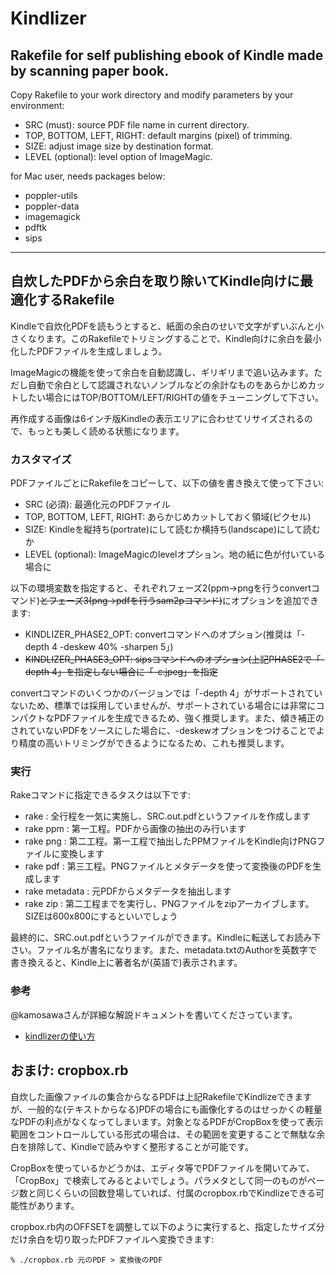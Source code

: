 # Kindlizer #

## Rakefile for self publishing ebook of Kindle made by scanning paper book.

Copy Rakefile to your work directory and modify parameters by your environment:

*  SRC (must): source PDF file name in current directory.
*  TOP, BOTTOM, LEFT, RIGHT: default margins (pixel) of trimming.
*  SIZE: adjust image size by destination format.
*  LEVEL (optional): level option of ImageMagic.

for Mac user, needs packages below:

* poppler-utils
* poppler-data
* imagemagick
* pdftk
* sips

----

## 自炊したPDFから余白を取り除いてKindle向けに最適化するRakefile

Kindleで自炊化PDFを読もうとすると、紙面の余白のせいで文字がずいぶんと小さくなります。このRakefileでトリミングすることで、Kindle向けに余白を最小化したPDFファイルを生成しましょう。

ImageMagicの機能を使って余白を自動認識し、ギリギリまで追い込みます。ただし自動で余白として認識されないノンブルなどの余計なものをあらかじめカットしたい場合にはTOP/BOTTOM/LEFT/RIGHTの値をチューニングして下さい。

再作成する画像は6インチ版Kindleの表示エリアに合わせてリサイズされるので、もっとも美しく読める状態になります。

### カスタマイズ
PDFファイルごとにRakefileをコピーして、以下の値を書き換えて使って下さい:

*  SRC (必須): 最適化元のPDFファイル
*  TOP, BOTTOM, LEFT, RIGHT: あらかじめカットしておく領域(ピクセル)
*  SIZE: Kindleを縦持ち(portrate)にして読むか横持ち(landscape)にして読むか
*  LEVEL (optional): ImageMagicのlevelオプション。地の紙に色が付いている場合に

以下の環境変数を指定すると、それぞれフェーズ2(ppm→pngを行うconvertコマンド)~~とフェーズ3(png→pdfを行うsam2pコマンド)~~にオプションを追加できます:

* KINDLIZER_PHASE2_OPT: convertコマンドへのオプション(推奨は「-depth 4 -deskew 40% -sharpen 5」)
* ~~KINDLIZER_PHASE3_OPT: sipsコマンドへのオプション(上記PHASE2で「-depth 4」を指定しない場合に「-c:jpeg」を指定~~

convertコマンドのいくつかのバージョンでは「-depth 4」がサポートされていないため、標準では採用していませんが、サポートされている場合には非常にコンパクトなPDFファイルを生成できるため、強く推奨します。また、傾き補正のされていないPDFをソースにした場合に、-deskewオプションをつけることでより精度の高いトリミングができるようになるため、これも推奨します。

### 実行
Rakeコマンドに指定できるタスクは以下です:

* rake : 全行程を一気に実施し、SRC.out.pdfというファイルを作成します
* rake ppm : 第一工程。PDFから画像の抽出のみ行います
* rake png : 第二工程。第一工程で抽出したPPMファイルをKindle向けPNGファイルに変換します
* rake pdf : 第三工程。PNGファイルとメタデータを使って変換後のPDFを生成します
* rake metadata : 元PDFからメタデータを抽出します
* rake zip : 第二工程までを実行し、PNGファイルをzipアーカイブします。SIZEは600x800にするといいでしょう

最終的に、SRC.out.pdfというファイルができます。Kindleに転送してお読み下さい。ファイル名が書名になります。また、metadata.txtのAuthorを英数字で書き換えると、Kindle上に著者名が(英語で)表示されます。

### 参考

@kamosawaさんが詳細な解説ドキュメントを書いてくださっています。

* [kindlizerの使い方](http://d.hatena.ne.jp/kamosawa/20111116)

## おまけ: cropbox.rb

自炊した画像ファイルの集合からなるPDFは上記RakefileでKindlizeできますが、一般的な(テキストからなる)PDFの場合にも画像化するのはせっかくの軽量なPDFの利点がなくなってしまいます。対象となるPDFがCropBoxを使って表示範囲をコントロールしている形式の場合は、その範囲を変更することで無駄な余白を排除して、Kindleで読みやすく整形することが可能です。

CropBoxを使っているかどうかは、エディタ等でPDFファイルを開いてみて、「CropBox」で検索してみるとよいでしょう。パラメタとして同一のものがページ数と同じくらいの回数登場していれば、付属のcropbox.rbでKindlizeできる可能性があります。

cropbox.rb内のOFFSETを調整して以下のように実行すると、指定したサイズ分だけ余白を切り取ったPDFファイルへ変換できます:

    % ./cropbox.rb 元のPDF > 変換後のPDF

